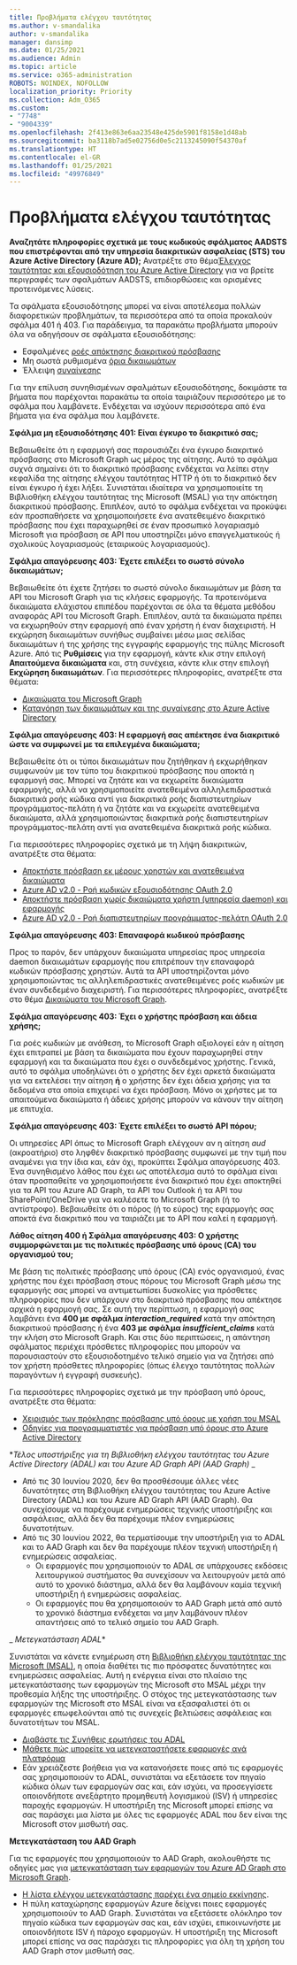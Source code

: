```yaml
---
title: Προβλήματα ελέγχου ταυτότητας
ms.author: v-smandalika
author: v-smandalika
manager: dansimp
ms.date: 01/25/2021
ms.audience: Admin
ms.topic: article
ms.service: o365-administration
ROBOTS: NOINDEX, NOFOLLOW
localization_priority: Priority
ms.collection: Adm_O365
ms.custom:
- "7748"
- "9004339"
ms.openlocfilehash: 2f413e863e6aa23548e425de5901f8158e1d48ab
ms.sourcegitcommit: ba3118b7ad5e02756d0e5c2113245090f54370af
ms.translationtype: HT
ms.contentlocale: el-GR
ms.lasthandoff: 01/25/2021
ms.locfileid: "49976849"
---
```

# <a name="authentication-issues"></a>Προβλήματα ελέγχου ταυτότητας

**Αναζητάτε πληροφορίες σχετικά με τους κωδικούς σφάλματος AADSTS που επιστρέφονται από την υπηρεσία διακριτικών ασφαλείας (STS) του Azure Active Directory (Azure AD);** Ανατρέξτε στο θέμα[Έλεγχος ταυτότητας και εξουσιοδότηση του Azure Active Directory](https://docs.microsoft.com/azure/active-directory/develop/reference-aadsts-error-codes) για να βρείτε περιγραφές των σφαλμάτων AADSTS, επιδιορθώσεις και ορισμένες προτεινόμενες λύσεις.

Τα σφάλματα εξουσιοδότησης μπορεί να είναι αποτέλεσμα πολλών διαφορετικών προβλημάτων, τα περισσότερα από τα οποία προκαλούν σφάλμα 401 ή 403. Για παράδειγμα, τα παρακάτω προβλήματα μπορούν όλα να οδηγήσουν σε σφάλματα εξουσιοδότησης:

- Εσφαλμένες [ροές απόκτησης διακριτικού πρόσβασης](https://docs.microsoft.com/azure/active-directory/develop/authentication-vs-authorization) 
- Μη σωστά ρυθμισμένα [όρια δικαιωμάτων](https://docs.microsoft.com/azure/active-directory/develop/v2-permissions-and-consent) 
- Έλλειψη [συναίνεσης](https://docs.microsoft.com/azure/active-directory/develop/howto-convert-app-to-be-multi-tenant#understanding-user-and-admin-consent)

Για την επίλυση συνηθισμένων σφαλμάτων εξουσιοδότησης, δοκιμάστε τα βήματα που παρέχονται παρακάτω τα οποία ταιριάζουν περισσότερο με το σφάλμα που λαμβάνετε. Ενδέχεται να ισχύουν περισσότερα από ένα βήματα για ένα σφάλμα που λαμβάνετε.

**Σφάλμα μη εξουσιοδότησης 401: Είναι έγκυρο το διακριτικό σας;**

Βεβαιωθείτε ότι η εφαρμογή σας παρουσιάζει ένα έγκυρο διακριτικό πρόσβασης στο Microsoft Graph ως μέρος της αίτησης. Αυτό το σφάλμα συχνά σημαίνει ότι το διακριτικό πρόσβασης ενδέχεται να λείπει στην κεφαλίδα της αίτησης ελέγχου ταυτότητας HTTP ή ότι το διακριτικό δεν είναι έγκυρο ή έχει λήξει. Συνιστάται ιδιαίτερα να χρησιμοποιείτε τη Βιβλιοθήκη ελέγχου ταυτότητας της Microsoft (MSAL) για την απόκτηση διακριτικού πρόσβασης. Επιπλέον, αυτό το σφάλμα ενδέχεται να προκύψει εάν προσπαθήσετε να χρησιμοποιήσετε ένα ανατεθειμένο διακριτικό πρόσβασης που έχει παραχωρηθεί σε έναν προσωπικό λογαριασμό Microsoft για πρόσβαση σε API που υποστηρίζει μόνο επαγγελματικούς ή σχολικούς λογαριασμούς (εταιρικούς λογαριασμούς).

**Σφάλμα απαγόρευσης 403: Έχετε επιλέξει το σωστό σύνολο δικαιωμάτων;**

Βεβαιωθείτε ότι έχετε ζητήσει το σωστό σύνολο δικαιωμάτων με βάση τα API του Microsoft Graph για τις κλήσεις εφαρμογής. Τα προτεινόμενα δικαιώματα ελάχιστου επιπέδου παρέχονται σε όλα τα θέματα μεθόδου αναφοράς API του Microsoft Graph. Επιπλέον, αυτά τα δικαιώματα πρέπει να εκχωρηθούν στην εφαρμογή από έναν χρήστη ή έναν διαχειριστή. Η εκχώρηση δικαιωμάτων συνήθως συμβαίνει μέσω μιας σελίδας δικαιωμάτων ή της χρήσης της εγγραφής εφαρμογής της πύλης Microsoft Azure. Από τις **Ρυθμίσεις** για την εφαρμογή, κάντε κλικ στην επιλογή **Απαιτούμενα δικαιώματα** και, στη συνέχεια, κάντε κλικ στην επιλογή **Εκχώρηση δικαιωμάτων**. Για περισσότερες πληροφορίες, ανατρέξτε στα θέματα:

- [Δικαιώματα του Microsoft Graph](https://docs.microsoft.com/graph/permissions-reference) 
- [Κατανόηση των δικαιωμάτων και της συναίνεσης στο Azure Active Directory](https://docs.microsoft.com/azure/active-directory/develop/v2-permissions-and-consent)

**Σφάλμα απαγόρευσης 403: Η εφαρμογή σας απέκτησε ένα διακριτικό ώστε να συμφωνεί με τα επιλεγμένα δικαιώματα;**

Βεβαιωθείτε ότι οι τύποι δικαιωμάτων που ζητήθηκαν ή εκχωρήθηκαν συμφωνούν με τον τύπο του διακριτικού πρόσβασης που αποκτά η εφαρμογή σας. Μπορεί να ζητάτε και να εκχωρείτε δικαιώματα εφαρμογής, αλλά να χρησιμοποιείτε ανατεθειμένα αλληλεπιδραστικά διακριτικά ροής κώδικα αντί για διακριτικά ροής διαπιστευτηρίων προγράμματος-πελάτη ή να ζητάτε και να εκχωρείτε ανατεθειμένα δικαιώματα, αλλά χρησιμοποιώντας διακριτικά ροής διαπιστευτηρίων προγράμματος-πελάτη αντί για ανατεθειμένα διακριτικά ροής κώδικα.

Για περισσότερες πληροφορίες σχετικά με τη λήψη διακριτικών, ανατρέξτε στα θέματα:

- [Αποκτήστε πρόσβαση εκ μέρους χρηστών και ανατεθειμένα δικαιώματα](https://docs.microsoft.com/graph/auth-v2-user) 
- [Azure AD v2.0 - Ροή κωδικών εξουσιοδότησης OAuth 2.0](https://docs.microsoft.com/azure/active-directory/develop/v2-oauth2-auth-code-flow) 
- [Αποκτήστε πρόσβαση χωρίς δικαιώματα χρήστη (υπηρεσία daemon) και εφαρμογής ](https://docs.microsoft.com/graph/auth-v2-service) 
- [Azure AD v2.0 - Ροή διαπιστευτηρίων προγράμματος-πελάτη OAuth 2.0](https://docs.microsoft.com/azure/active-directory/develop/v2-oauth2-client-creds-grant-flow)

**Σφάλμα απαγόρευσης 403: Επαναφορά κωδικού πρόσβασης**

Προς το παρόν, δεν υπάρχουν δικαιώματα υπηρεσίας προς υπηρεσία daemon δικαιωμάτων εφαρμογής που επιτρέπουν την επαναφορά κωδικών πρόσβασης χρηστών. Αυτά τα API υποστηρίζονται μόνο χρησιμοποιώντας τις αλληλεπιδραστικές ανατεθειμένες ροές κωδικών με έναν συνδεδεμένο διαχειριστή. Για περισσότερες πληροφορίες, ανατρέξτε στο θέμα [Δικαιώματα του Microsoft Graph](https://docs.microsoft.com/graph/permissions-reference).

**Σφάλμα απαγόρευσης 403: Έχει ο χρήστης πρόσβαση και άδεια χρήσης;**

Για ροές κωδικών με ανάθεση, το Microsoft Graph αξιολογεί εάν η αίτηση έχει επιτραπεί με βάση τα δικαιώματα που έχουν παραχωρηθεί στην εφαρμογή και τα δικαιώματα που έχει ο συνδεδεμένος χρήστης. Γενικά, αυτό το σφάλμα υποδηλώνει ότι ο χρήστης δεν έχει αρκετά δικαιώματα για να εκτελέσει την αίτηση **ή** ο χρήστης δεν έχει άδεια χρήσης για τα δεδομένα στα οποία επιχειρεί να έχει πρόσβαση. Μόνο οι χρήστες με τα απαιτούμενα δικαιώματα ή άδειες χρήσης μπορούν να κάνουν την αίτηση με επιτυχία.

**Σφάλμα απαγόρευσης 403: Έχετε επιλέξει το σωστό API πόρου;**

Οι υπηρεσίες API όπως το Microsoft Graph ελέγχουν αν η αίτηση *aud* (ακροατήριο) στο ληφθέν διακριτικό πρόσβασης συμφωνεί με την τιμή που αναμένει για την ίδια και, εάν όχι, προκύπτει Σφάλμα απαγόρευσης 403. Ένα συνηθισμένο λάθος που έχει ως αποτέλεσμα αυτό το σφάλμα είναι όταν προσπαθείτε να χρησιμοποιήσετε ένα διακριτικό που έχει αποκτηθεί για τα API του Azure AD Graph, τα API του Outlook ή τα API του SharePoint/OneDrive για να καλέσετε το Microsoft Graph (ή το αντίστροφο). Βεβαιωθείτε ότι ο πόρος (ή το εύρος) της εφαρμογής σας αποκτά ένα διακριτικό που να ταιριάζει με το API που καλεί η εφαρμογή.

**Λάθος αίτηση 400 ή Σφάλμα απαγόρευσης 403: Ο χρήστης συμμορφώνεται με τις πολιτικές πρόσβασης υπό όρους (CA) του οργανισμού του;**

Με βάση τις πολιτικές πρόσβασης υπό όρους (CA) ενός οργανισμού, ένας χρήστης που έχει πρόσβαση στους πόρους του Microsoft Graph μέσω της εφαρμογής σας μπορεί να αντιμετωπίσει δυσκολίες για πρόσθετες πληροφορίες που δεν υπάρχουν στο διακριτικό πρόσβασης που απέκτησε αρχικά η εφαρμογή σας. Σε αυτή την περίπτωση, η εφαρμογή σας λαμβάνει ένα **400 με σφάλμα *interaction_required*** κατά την απόκτηση διακριτικού πρόσβασης ή ένα **403 με σφάλμα *insufficient_claims*** κατά την κλήση στο Microsoft Graph. Και στις δύο περιπτώσεις, η απάντηση σφάλματος περιέχει πρόσθετες πληροφορίες που μπορούν να παρουσιαστούν στο εξουσιοδοτημένο τελικό σημείο για να ζητήσει από τον χρήστη πρόσθετες πληροφορίες (όπως έλεγχο ταυτότητας πολλών παραγόντων ή εγγραφή συσκευής).

Για περισσότερες πληροφορίες σχετικά με την πρόσβαση υπό όρους, ανατρέξτε στα θέματα:

- [Χειρισμός των πρόκλησης πρόσβασης υπό όρους με χρήση του MSAL](https://docs.microsoft.com/azure/active-directory/develop/msal-error-handling-dotnet#conditional-access-and-claims-challenges) 
- [Οδηγίες για προγραμματιστές για πρόσβαση υπό όρους στο Azure Active Directory](https://docs.microsoft.com/azure/active-directory/develop/v2-conditional-access-dev-guide)

**_Τέλος υποστήριξης για τη Βιβλιοθήκη ελέγχου ταυτότητας του Azure Active Directory (ADAL) και του Azure AD Graph API (AAD Graph)_* _

- Από τις 30 Ιουνίου 2020, δεν θα προσθέσουμε άλλες νέες δυνατότητες στη Βιβλιοθήκη ελέγχου ταυτότητας του Azure Active Directory (ADAL) και του Azure AD Graph API (AAD Graph). Θα συνεχίσουμε να παρέχουμε ενημερώσεις τεχνικής υποστήριξης και ασφάλειας, αλλά δεν θα παρέχουμε πλέον ενημερώσεις δυνατοτήτων.
- Από τις 30 Ιουνίου 2022, θα τερματίσουμε την υποστήριξη για το ADAL και το AAD Graph και δεν θα παρέχουμε πλέον τεχνική υποστήριξη ή ενημερώσεις ασφαλείας.
    - Οι εφαρμογές που χρησιμοποιούν το ADAL σε υπάρχουσες εκδόσεις λειτουργικού συστήματος θα συνεχίσουν να λειτουργούν μετά από αυτό το χρονικό διάστημα, αλλά δεν θα λαμβάνουν καμία τεχνική υποστήριξη ή ενημερώσεις ασφαλείας.
    - Οι εφαρμογές που θα χρησιμοποιούν το AAD Graph μετά από αυτό το χρονικό διάστημα ενδέχεται να μην λαμβάνουν πλέον απαντήσεις από το τελικό σημείο του AAD Graph.

_ *Μετεγκατάσταση ADAL**

Συνιστάται να κάνετε ενημέρωση στη [Βιβλιοθήκη ελέγχου ταυτότητας της Microsoft (MSAL)](https://docs.microsoft.com/azure/active-directory/develop/v2-overview), η οποία διαθέτει τις πιο πρόσφατες δυνατότητες και ενημερώσεις ασφαλείας. Αυτή η ενέργεια είναι στο πλαίσιο της μετεγκατάστασης των εφαρμογών της Microsoft στο MSAL μέχρι την προθεσμία λήξης της υποστήριξης. Ο στόχος της μετεγκατάστασης των εφαρμογών της Microsoft στο MSAL είναι να εξασφαλιστεί ότι οι εφαρμογές επωφελούνται από τις συνεχείς βελτιώσεις ασφάλειας και δυνατοτήτων του MSAL.

- [Διαβάστε τις Συνήθεις ερωτήσεις του ADAL](https://docs.microsoft.com/azure/active-directory/develop/msal-migration#frequently-asked-questions-faq) 
- [Μάθετε πώς μπορείτε να μετεγκαταστήσετε εφαρμογές ανά πλατφόρμα](https://docs.microsoft.com/azure/active-directory/develop/msal-migration#frequently-asked-questions-faq) 
- Εάν χρειάζεστε βοήθεια για να κατανοήσετε ποιες από τις εφαρμογές σας χρησιμοποιούν το ADAL, συνιστάται να εξετάσετε τον πηγαίο κώδικα όλων των εφαρμογών σας και, εάν ισχύει, να προσεγγίσετε οποιονδήποτε ανεξάρτητο προμηθευτή λογισμικού (ISV) ή υπηρεσίες παροχής εφαρμογών. Η υποστήριξη της Microsoft μπορεί επίσης να σας παράσχει μια λίστα με όλες τις εφαρμογές ADAL που δεν είναι της Microsoft στον μισθωτή σας.

**Μετεγκατάσταση του AAD Graph**

Για τις εφαρμογές που χρησιμοποιούν το AAD Graph, ακολουθήστε τις οδηγίες μας για [μετεγκατάσταση των εφαρμογών του Azure AD Graph στο Microsoft Graph](https://docs.microsoft.com/graph/migrate-azure-ad-graph-planning-checklist?view=graph-rest-1.0&preserve-view=true).

- [Η λίστα ελέγχου μετεγκατάστασης παρέχει ένα σημείο εκκίνησης](https://docs.microsoft.com/graph/migrate-azure-ad-graph-planning-checklist). 
- Η πύλη καταχώρησης εφαρμογών Azure δείχνει ποιες εφαρμογές χρησιμοποιούν το AAD Graph. Συνιστάται να εξετάσετε ολόκληρο τον πηγαίο κώδικα των εφαρμογών σας και, εάν ισχύει, επικοινωνήστε με οποιονδήποτε ISV ή πάροχο εφαρμογών. Η υποστήριξη της Microsoft μπορεί επίσης να σας παράσχει τις πληροφορίες για όλη τη χρήση του AAD Graph στον μισθωτή σας.

 










